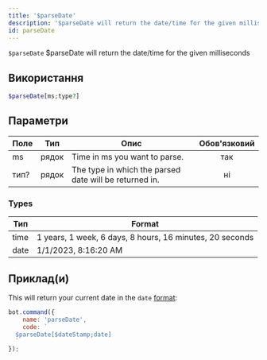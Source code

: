 ```yaml
---
title: '$parseDate'
description: '$parseDate will return the date/time for the given milliseconds'
id: parseDate
---
```


`$parseDate` $parseDate will return the date/time for the given milliseconds

## Використання

```php
$parseDate[ms;type?]
```

## Параметри

| Поле | Тип   | Опис                                                   | Обов'язковий |
| ---- | ----- | ------------------------------------------------------ |:------------:|
| ms   | рядок | Time in ms you want to parse.                          |     так      |
| тип? | рядок | The type in which the parsed date will be returned in. |      ні      |

### Types

| Тип  | Format                                                   |
| ---- | -------------------------------------------------------- |
| time | 1 years, 1 week, 6 days, 8 hours, 16 minutes, 20 seconds |
| date | 1/1/2023, 8:16:20 AM                                     |

## Приклад(и)

This will return your current date in the `date` [format](#types):

```javascript
bot.command({
    name: 'parseDate',
    code: `
  $parseDate[$dateStamp;date]
  `
});
```

